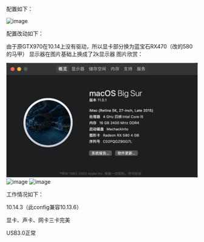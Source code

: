 配置如下：

![image](https://github.com/Sharlion/z170_6700k_hackintosh/blob/10.13/pic/4.png)

配置改动如下：

由于原GTX970在10.14上没有驱动，所以显卡部分换为蓝宝石RX470（改的580的马甲）
显示器在图片基础上换成了2k显示器
图片欣赏：

![image](https://github.com/Sharlion/z170_6700k_hackintosh/blob/10.13/pic/1.png)
![image](https://github.com/Sharlion/z170_6700k_hackintosh/blob/10.13/pic/2.png)
![image](https://github.com/Sharlion/z170_6700k_hackintosh/blob/10.13/pic/3.png)

工作情况如下：

10.14.3（此config兼容10.13.6）

显卡、声卡、网卡三卡完美

USB3.0正常

